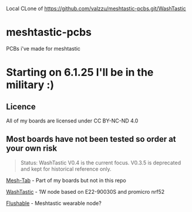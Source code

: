 Local CLone of https://github.com/valzzu/meshtastic-pcbs.git/WashTastic

# meshtastic-pcbs
PCBs i've made for meshtastic

# Starting on 6.1.25 I'll be in the military :)


## Licence 
All of my boards are licensed under
CC BY-NC-ND 4.0

## Most boards have not been tested so order at your own risk

> Status: WashTastic V0.4 is the current focus. V0.3.5 is deprecated and kept for historical reference only.

[Mesh-Tab](https://github.com/valzzu/Mesh-Tab) - Part of my boards but not in this repo 

[WashTastic](/WashTastic) - 1W node based on E22-90030S and promicro nrf52

[Flushable](/Flushable) - Meshtastic wearable node?
